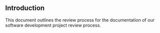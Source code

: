 ## Introduction
  This document outlines the review process for the documentation of our software development project review process.
